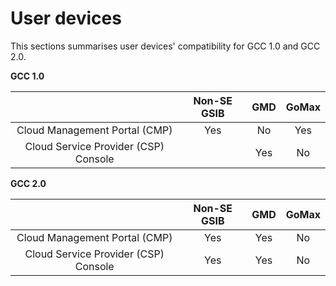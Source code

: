 # User devices

This sections summarises user devices' compatibility for GCC 1.0 and GCC 2.0.

<!--![user-devices](./images/user-devices.png)-->
**GCC 1.0**

||  Non-SE GSIB |   GMD | GoMax |
|:-------------:| :-------------: |:-------------:|:-------------: |
|Cloud Management Portal (CMP)| Yes | No|  Yes |
|Cloud Service Provider (CSP) Console|  | Yes|  No |


**GCC 2.0**

||  Non-SE GSIB |   GMD | GoMax |
|:-------------:| :-------------: |:-------------:|:-------------: |
|Cloud Management Portal (CMP)| Yes| Yes | No|
|Cloud Service Provider (CSP) Console| Yes | Yes|  No|
